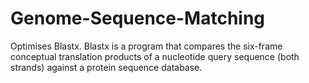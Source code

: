 # Genome-Sequence-Matching
Optimises Blastx. 
Blastx is a program that compares the six-frame conceptual translation products of a nucleotide query sequence (both strands) against a protein sequence database.
